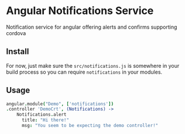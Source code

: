 # Angular Notifications Service

Notification service for angular offering alerts and confirms supporting cordova

## Install

For now, just make sure the `src/notifications.js` is somewhere in your build process so you can require `notifications` in your modules.

## Usage

```coffeescript
angular.module("Demo", ['notifications'])
.controller 'DemoCrt', (Notifications) ->
    Notifications.alert
      title: "Hi there!"
      msg: "You seem to be expecting the demo controller!"
```

